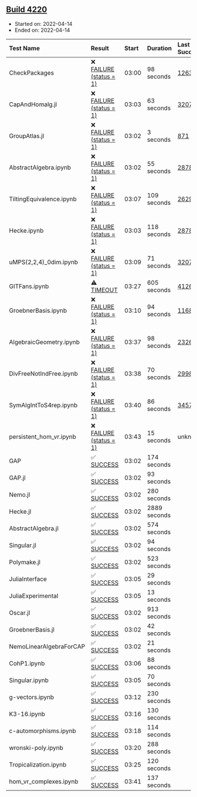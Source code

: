 ## [Build 4220](https://oscarci.mathematik.uni-kl.de/job/oscar-stable/4220/)

* Started on: 2022-04-14
* Ended on: 2022-04-14

| Test Name    | Result | Start | Duration | Last Success | First Failure |
|:-------------|:-------|:------|:---------|:-------------|:--------------|
| CheckPackages | ❌ [FAILURE (status = 1)](https://oscarci.mathematik.uni-kl.de/job/oscar-stable/4220/artifact/logs/build-4220/CheckPackages.log) | 03:00 | 98 seconds | [1263](https://oscarci.mathematik.uni-kl.de/job/oscar-stable/1263/) | [1264](https://oscarci.mathematik.uni-kl.de/job/oscar-stable/1264/) |
| CapAndHomalg.jl | ❌ [FAILURE (status = 1)](https://oscarci.mathematik.uni-kl.de/job/oscar-stable/4220/artifact/logs/build-4220/CapAndHomalg.jl.log) | 03:03 | 63 seconds | [3207](https://oscarci.mathematik.uni-kl.de/job/oscar-stable/3207/) | [3208](https://oscarci.mathematik.uni-kl.de/job/oscar-stable/3208/) |
| GroupAtlas.jl | ❌ [FAILURE (status = 1)](https://oscarci.mathematik.uni-kl.de/job/oscar-stable/4220/artifact/logs/build-4220/GroupAtlas.jl.log) | 03:02 | 3 seconds | [871](https://oscarci.mathematik.uni-kl.de/job/oscar-stable/871/) | [872](https://oscarci.mathematik.uni-kl.de/job/oscar-stable/872/) |
| AbstractAlgebra.ipynb | ❌ [FAILURE (status = 1)](https://oscarci.mathematik.uni-kl.de/job/oscar-stable/4220/artifact/logs/build-4220/AbstractAlgebra.ipynb.log) | 03:02 | 55 seconds | [2878](https://oscarci.mathematik.uni-kl.de/job/oscar-stable/2878/) | [2879](https://oscarci.mathematik.uni-kl.de/job/oscar-stable/2879/) |
| TiltingEquivalence.ipynb | ❌ [FAILURE (status = 1)](https://oscarci.mathematik.uni-kl.de/job/oscar-stable/4220/artifact/logs/build-4220/TiltingEquivalence.ipynb.log) | 03:07 | 109 seconds | [2629](https://oscarci.mathematik.uni-kl.de/job/oscar-stable/2629/) | [2630](https://oscarci.mathematik.uni-kl.de/job/oscar-stable/2630/) |
| Hecke.ipynb | ❌ [FAILURE (status = 1)](https://oscarci.mathematik.uni-kl.de/job/oscar-stable/4220/artifact/logs/build-4220/Hecke.ipynb.log) | 03:03 | 118 seconds | [2878](https://oscarci.mathematik.uni-kl.de/job/oscar-stable/2878/) | [2879](https://oscarci.mathematik.uni-kl.de/job/oscar-stable/2879/) |
| uMPS(2,2,4)_0dim.ipynb | ❌ [FAILURE (status = 1)](https://oscarci.mathematik.uni-kl.de/job/oscar-stable/4220/artifact/logs/build-4220/uMPS-2-2-4-_0dim.ipynb.log) | 03:09 | 71 seconds | [3207](https://oscarci.mathematik.uni-kl.de/job/oscar-stable/3207/) | [3208](https://oscarci.mathematik.uni-kl.de/job/oscar-stable/3208/) |
| GITFans.ipynb | ⚠ [TIMEOUT](https://oscarci.mathematik.uni-kl.de/job/oscar-stable/4220/artifact/logs/build-4220/GITFans.ipynb.log) | 03:27 | 605 seconds | [4126](https://oscarci.mathematik.uni-kl.de/job/oscar-stable/4126/) | [4127](https://oscarci.mathematik.uni-kl.de/job/oscar-stable/4127/) |
| GroebnerBasis.ipynb | ❌ [FAILURE (status = 1)](https://oscarci.mathematik.uni-kl.de/job/oscar-stable/4220/artifact/logs/build-4220/GroebnerBasis.ipynb.log) | 03:10 | 94 seconds | [1168](https://oscarci.mathematik.uni-kl.de/job/oscar-stable/1168/) | [1169](https://oscarci.mathematik.uni-kl.de/job/oscar-stable/1169/) |
| AlgebraicGeometry.ipynb | ❌ [FAILURE (status = 1)](https://oscarci.mathematik.uni-kl.de/job/oscar-stable/4220/artifact/logs/build-4220/AlgebraicGeometry.ipynb.log) | 03:37 | 98 seconds | [2326](https://oscarci.mathematik.uni-kl.de/job/oscar-stable/2326/) | [2327](https://oscarci.mathematik.uni-kl.de/job/oscar-stable/2327/) |
| DivFreeNotIndFree.ipynb | ❌ [FAILURE (status = 1)](https://oscarci.mathematik.uni-kl.de/job/oscar-stable/4220/artifact/logs/build-4220/DivFreeNotIndFree.ipynb.log) | 03:38 | 70 seconds | [2998](https://oscarci.mathematik.uni-kl.de/job/oscar-stable/2998/) | [2999](https://oscarci.mathematik.uni-kl.de/job/oscar-stable/2999/) |
| SymAlgIntToS4rep.ipynb | ❌ [FAILURE (status = 1)](https://oscarci.mathematik.uni-kl.de/job/oscar-stable/4220/artifact/logs/build-4220/SymAlgIntToS4rep.ipynb.log) | 03:40 | 86 seconds | [3457](https://oscarci.mathematik.uni-kl.de/job/oscar-stable/3457/) | [3458](https://oscarci.mathematik.uni-kl.de/job/oscar-stable/3458/) |
| persistent_hom_vr.ipynb | ❌ [FAILURE (status = 1)](https://oscarci.mathematik.uni-kl.de/job/oscar-stable/4220/artifact/logs/build-4220/persistent_hom_vr.ipynb.log) | 03:43 | 15 seconds | unknown | unknown |
| GAP | ✅ [SUCCESS](https://oscarci.mathematik.uni-kl.de/job/oscar-stable/4220/artifact/logs/build-4220/GAP.log) | 03:02 | 174 seconds |  |  |
| GAP.jl | ✅ [SUCCESS](https://oscarci.mathematik.uni-kl.de/job/oscar-stable/4220/artifact/logs/build-4220/GAP.jl.log) | 03:02 | 93 seconds |  |  |
| Nemo.jl | ✅ [SUCCESS](https://oscarci.mathematik.uni-kl.de/job/oscar-stable/4220/artifact/logs/build-4220/Nemo.jl.log) | 03:02 | 280 seconds |  |  |
| Hecke.jl | ✅ [SUCCESS](https://oscarci.mathematik.uni-kl.de/job/oscar-stable/4220/artifact/logs/build-4220/Hecke.jl.log) | 03:02 | 2889 seconds |  |  |
| AbstractAlgebra.jl | ✅ [SUCCESS](https://oscarci.mathematik.uni-kl.de/job/oscar-stable/4220/artifact/logs/build-4220/AbstractAlgebra.jl.log) | 03:02 | 574 seconds |  |  |
| Singular.jl | ✅ [SUCCESS](https://oscarci.mathematik.uni-kl.de/job/oscar-stable/4220/artifact/logs/build-4220/Singular.jl.log) | 03:02 | 94 seconds |  |  |
| Polymake.jl | ✅ [SUCCESS](https://oscarci.mathematik.uni-kl.de/job/oscar-stable/4220/artifact/logs/build-4220/Polymake.jl.log) | 03:02 | 523 seconds |  |  |
| JuliaInterface | ✅ [SUCCESS](https://oscarci.mathematik.uni-kl.de/job/oscar-stable/4220/artifact/logs/build-4220/JuliaInterface.log) | 03:05 | 29 seconds |  |  |
| JuliaExperimental | ✅ [SUCCESS](https://oscarci.mathematik.uni-kl.de/job/oscar-stable/4220/artifact/logs/build-4220/JuliaExperimental.log) | 03:05 | 13 seconds |  |  |
| Oscar.jl | ✅ [SUCCESS](https://oscarci.mathematik.uni-kl.de/job/oscar-stable/4220/artifact/logs/build-4220/Oscar.jl.log) | 03:02 | 913 seconds |  |  |
| GroebnerBasis.jl | ✅ [SUCCESS](https://oscarci.mathematik.uni-kl.de/job/oscar-stable/4220/artifact/logs/build-4220/GroebnerBasis.jl.log) | 03:02 | 42 seconds |  |  |
| NemoLinearAlgebraForCAP | ✅ [SUCCESS](https://oscarci.mathematik.uni-kl.de/job/oscar-stable/4220/artifact/logs/build-4220/NemoLinearAlgebraForCAP.log) | 03:02 | 21 seconds |  |  |
| CohP1.ipynb | ✅ [SUCCESS](https://oscarci.mathematik.uni-kl.de/job/oscar-stable/4220/artifact/logs/build-4220/CohP1.ipynb.log) | 03:06 | 88 seconds |  |  |
| Singular.ipynb | ✅ [SUCCESS](https://oscarci.mathematik.uni-kl.de/job/oscar-stable/4220/artifact/logs/build-4220/Singular.ipynb.log) | 03:05 | 70 seconds |  |  |
| g-vectors.ipynb | ✅ [SUCCESS](https://oscarci.mathematik.uni-kl.de/job/oscar-stable/4220/artifact/logs/build-4220/g-vectors.ipynb.log) | 03:12 | 230 seconds |  |  |
| K3-16.ipynb | ✅ [SUCCESS](https://oscarci.mathematik.uni-kl.de/job/oscar-stable/4220/artifact/logs/build-4220/K3-16.ipynb.log) | 03:16 | 130 seconds |  |  |
| c-automorphisms.ipynb | ✅ [SUCCESS](https://oscarci.mathematik.uni-kl.de/job/oscar-stable/4220/artifact/logs/build-4220/c-automorphisms.ipynb.log) | 03:18 | 114 seconds |  |  |
| wronski-poly.ipynb | ✅ [SUCCESS](https://oscarci.mathematik.uni-kl.de/job/oscar-stable/4220/artifact/logs/build-4220/wronski-poly.ipynb.log) | 03:20 | 288 seconds |  |  |
| Tropicalization.ipynb | ✅ [SUCCESS](https://oscarci.mathematik.uni-kl.de/job/oscar-stable/4220/artifact/logs/build-4220/Tropicalization.ipynb.log) | 03:25 | 120 seconds |  |  |
| hom_vr_complexes.ipynb | ✅ [SUCCESS](https://oscarci.mathematik.uni-kl.de/job/oscar-stable/4220/artifact/logs/build-4220/hom_vr_complexes.ipynb.log) | 03:41 | 137 seconds |  |  |
